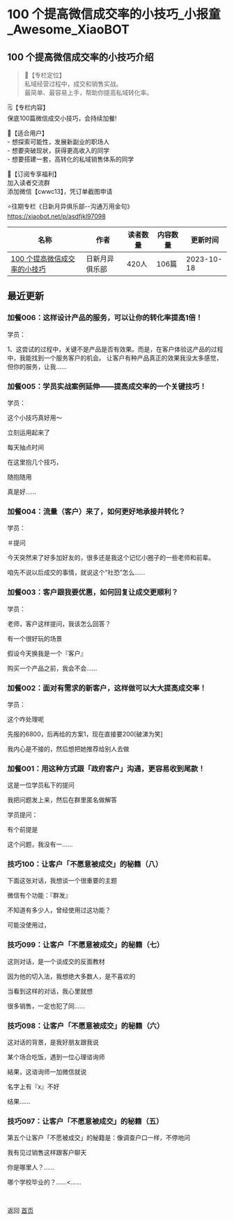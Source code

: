 # 100 个提高微信成交率的小技巧_小报童_Awesome_XiaoBOT

## 100 个提高微信成交率的小技巧介绍
> 📌【专栏定位】    
私域经营过程中，成交和销售实战。    
最简单、最容易上手，帮助你提高私域转化率。    
    
🗒【专栏内容】    
保底100篇微信成交小技巧，会持续加餐!    
    
🎯【适合用户】    
\- 想探索可能性，发展新副业的职场人    
\- 想要突破现状，获得更高收入的同学    
\- 想要搭建一套，高转化的私域销售体系的同学    
    
🎁【订阅专享福利】    
加入读者交流群    
添加微信【cwwc13】，凭订单截图申请    
    
⭐️往期专栏《日新月异俱乐部--沟通万用金句》    
https://xiaobot.net/p/asdfjkl97098  
  


|名称|作者|读者数量|内容数量|更新时间|
|---|---|---|---|---|
|[100 个提高微信成交率的小技巧](https://xiaobot.net/p/asdfghjkl?refer=0b133df9-27dc-423b-8101-639049001c13)|日新月异俱乐部|420人|106篇|2023-10-18|

## 最近更新
### 加餐006：这样设计产品的服务，可以让你的转化率提高1倍！

学员：

1、这尝试的过程中，关键不是产品是否有效果。而是，在客户体验这产品的过程中，我能找到一个服务客户的机会。
让客户有种产品真正的效果我没太多感觉，但你的服务，让我......

### 加餐005：学员实战案例延伸——提高成交率的一个关键技巧！

学员：

这个小技巧真好用～

立刻运用起来了

每天抽点时间

在这里抱几个技巧，

随抱随用

真是好......

### 加餐004：流量（客户）来了，如何更好地承接并转化？

学员：

＃提问

今天突然来了好多加好友的，很多还是我这个记忆小圈子的一些老师和前辈。

咱先不说以后成交的事情，就说这个“社恐”怎么......

### 加餐003：客户跟我要优惠，如何回复让成交更顺利？

学员：

老师，客户这样提问，我该怎么回答？

有一个很好玩的场景

假设今天换我是一个『客户』

购买一个产品之前，我会不会......

### 加餐002：面对有需求的新客户，这样做可以大大提高成交率！

学员：

这个咋处理呢

先报的6800，后再给的方案1，现在直接要200[破涕为笑]

我内心是不接的，然后想把她推荐给别人去做

### 加餐001：用这种方式跟「政府客户」沟通，更容易收到尾款！

这是一位学员私下的提问

我把问题发上来，然后在群里匿名做解答

学员提问：

有个前提是

这个问题，我没有一......

### 技巧100：让客户「不愿意被成交」的秘籍（八）

下面这张对话，我想谈一个很重要的主题

微信有个功能：『群发』

不知道有多少人，曾经使用过这功能？

可能没使用过，

### 技巧099：让客户「不愿意被成交」的秘籍（七）

这则对话，是一个谈成交的反面教材

因为他的切入法，我想绝大多数人，是不喜欢的

当看到这样的对话，我心里就想

很多销售，一定也犯了同......

### 技巧098：让客户「不愿意被成交」的秘籍（六）

这对话的背景，是我好朋友跟我说

某个场合吃饭，遇到一位心理谘询师

結果，这谘询师一加微信就说

名字上有『x』不好

结果......

### 技巧097：让客户「不愿意被成交」的秘籍（五）

第五个让客户「不愿被成交」的秘籍是：像调查户口一样，不停地问

我有见过销售这样跟客户聊天

你是哪里人？……

哪个学校毕业的？……<......


<a href="https://github.com/Reno9527/awesome-xiaobot" style="color: white; text-decoration: none;">awesome-xiaobot</a>

返回 [首页](../README.md)
